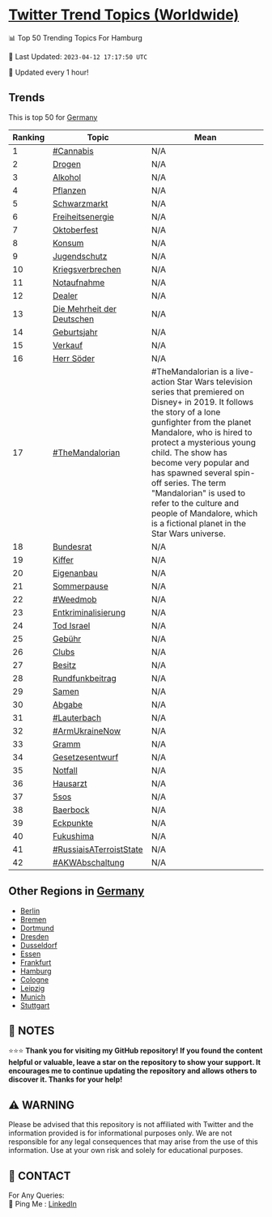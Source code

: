 [Twitter Trend Topics (Worldwide)](https://github.com/ErcinDedeoglu/Twitter-Trend-Topics)
==========


📊 Top 50 Trending Topics For Hamburg

📆 Last Updated: `2023-04-12 17:17:50 UTC`

🔧 Updated every 1 hour!


## Trends

This is top 50 for [Germany](</Germany>)

| Ranking | Topic | Mean |
| ------- | ------------ | ------------ |
| 1 | [#Cannabis](http://twitter.com/search?q=%23Cannabis) | N/A |
| 2 | [Drogen](http://twitter.com/search?q=Drogen) | N/A |
| 3 | [Alkohol](http://twitter.com/search?q=Alkohol) | N/A |
| 4 | [Pflanzen](http://twitter.com/search?q=Pflanzen) | N/A |
| 5 | [Schwarzmarkt](http://twitter.com/search?q=Schwarzmarkt) | N/A |
| 6 | [Freiheitsenergie](http://twitter.com/search?q=Freiheitsenergie) | N/A |
| 7 | [Oktoberfest](http://twitter.com/search?q=Oktoberfest) | N/A |
| 8 | [Konsum](http://twitter.com/search?q=Konsum) | N/A |
| 9 | [Jugendschutz](http://twitter.com/search?q=Jugendschutz) | N/A |
| 10 | [Kriegsverbrechen](http://twitter.com/search?q=Kriegsverbrechen) | N/A |
| 11 | [Notaufnahme](http://twitter.com/search?q=Notaufnahme) | N/A |
| 12 | [Dealer](http://twitter.com/search?q=Dealer) | N/A |
| 13 | [Die Mehrheit der Deutschen](http://twitter.com/search?q=Die+Mehrheit+der+Deutschen) | N/A |
| 14 | [Geburtsjahr](http://twitter.com/search?q=Geburtsjahr) | N/A |
| 15 | [Verkauf](http://twitter.com/search?q=Verkauf) | N/A |
| 16 | [Herr Söder](http://twitter.com/search?q=Herr+S%c3%b6der) | N/A |
| 17 | [#TheMandalorian](http://twitter.com/search?q=%23TheMandalorian) | #TheMandalorian is a live-action Star Wars television series that premiered on Disney+ in 2019. It follows the story of a lone gunfighter from the planet Mandalore, who is hired to protect a mysterious young child. The show has become very popular and has spawned several spin-off series. The term "Mandalorian" is used to refer to the culture and people of Mandalore, which is a fictional planet in the Star Wars universe. |
| 18 | [Bundesrat](http://twitter.com/search?q=Bundesrat) | N/A |
| 19 | [Kiffer](http://twitter.com/search?q=Kiffer) | N/A |
| 20 | [Eigenanbau](http://twitter.com/search?q=Eigenanbau) | N/A |
| 21 | [Sommerpause](http://twitter.com/search?q=Sommerpause) | N/A |
| 22 | [#Weedmob](http://twitter.com/search?q=%23Weedmob) | N/A |
| 23 | [Entkriminalisierung](http://twitter.com/search?q=Entkriminalisierung) | N/A |
| 24 | [Tod Israel](http://twitter.com/search?q=Tod+Israel) | N/A |
| 25 | [Gebühr](http://twitter.com/search?q=Geb%c3%bchr) | N/A |
| 26 | [Clubs](http://twitter.com/search?q=Clubs) | N/A |
| 27 | [Besitz](http://twitter.com/search?q=Besitz) | N/A |
| 28 | [Rundfunkbeitrag](http://twitter.com/search?q=Rundfunkbeitrag) | N/A |
| 29 | [Samen](http://twitter.com/search?q=Samen) | N/A |
| 30 | [Abgabe](http://twitter.com/search?q=Abgabe) | N/A |
| 31 | [#Lauterbach](http://twitter.com/search?q=%23Lauterbach) | N/A |
| 32 | [#ArmUkraineNow](http://twitter.com/search?q=%23ArmUkraineNow) | N/A |
| 33 | [Gramm](http://twitter.com/search?q=Gramm) | N/A |
| 34 | [Gesetzesentwurf](http://twitter.com/search?q=Gesetzesentwurf) | N/A |
| 35 | [Notfall](http://twitter.com/search?q=Notfall) | N/A |
| 36 | [Hausarzt](http://twitter.com/search?q=Hausarzt) | N/A |
| 37 | [5sos](http://twitter.com/search?q=5sos) | N/A |
| 38 | [Baerbock](http://twitter.com/search?q=Baerbock) | N/A |
| 39 | [Eckpunkte](http://twitter.com/search?q=Eckpunkte) | N/A |
| 40 | [Fukushima](http://twitter.com/search?q=Fukushima) | N/A |
| 41 | [#RussiaisATerroistState](http://twitter.com/search?q=%23RussiaisATerroistState) | N/A |
| 42 | [#AKWAbschaltung](http://twitter.com/search?q=%23AKWAbschaltung) | N/A |



## Other Regions in [Germany](</Germany>)

* [Berlin](</Germany/Berlin.md>)
* [Bremen](</Germany/Bremen.md>)
* [Dortmund](</Germany/Dortmund.md>)
* [Dresden](</Germany/Dresden.md>)
* [Dusseldorf](</Germany/Dusseldorf.md>)
* [Essen](</Germany/Essen.md>)
* [Frankfurt](</Germany/Frankfurt.md>)
* [Hamburg](</Germany/Hamburg.md>)
* [Cologne](</Germany/Cologne.md>)
* [Leipzig](</Germany/Leipzig.md>)
* [Munich](</Germany/Munich.md>)
* [Stuttgart](</Germany/Stuttgart.md>)



## 📝 NOTES

⭐⭐⭐ **Thank you for visiting my GitHub repository! If you found the content helpful or valuable, leave a star on the repository to show your support. It encourages me to continue updating the repository and allows others to discover it. Thanks for your help!**


## ⚠️ WARNING

Please be advised that this repository is not affiliated with Twitter and the information provided is for informational purposes only. We are not responsible for any legal consequences that may arise from the use of this information. Use at your own risk and solely for educational purposes.


## 📨 CONTACT

 For Any Queries:  
            🏓 Ping Me : [LinkedIn](https://www.linkedin.com/in/ercindedeoglu/)
